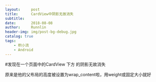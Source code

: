 ```yaml
---
layout:     post
title:      CardView中阴影无故消失
subtitle:
date:       2018-08-08
author:     Runnlin
header-img: img/post-bg-debug.jpg
catalog: true
tags:
    - 积小流
    - Android
---
```


#发现在一个页面中的CardView 下方 的阴影无故消失

原来是他的父布局的高度被设置为wrap_content啦，用weight或固定大小就好
